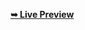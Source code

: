 <a href="https://ahmedyasserdev.github.io/Interactive_pricing_component/ "><strong>➥ Live Preview</strong></a>